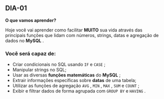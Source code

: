 ## DIA-01

**O que vamos aprender?**

Hoje você vai aprender como facilitar  **MUITO** sua vida através das principais funções que lidam com números, strings, datas e agregação de dados no  **MySQL** .

### Você será capaz de:

-   Criar condicionais no SQL usando  `IF`  e  `CASE`  ;
-   Manipular strings no SQL;
-   Usar as diversas  **funções matemáticas** do  **MySQL** ;
-   Extrair informações específicas sobre  **datas** de uma tabela;
-   Utilizar as funções de agregação  `AVG`  ,  `MIN`  ,  `MAX`  ,  `SUM`  e  `COUNT`  ;
-   Exibir e filtrar dados de forma agrupada com  `GROUP BY`  e  `HAVING`  .
